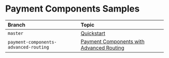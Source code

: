 # Payment Components Samples

| Branch        | Topic           | 
| :------------- |:-------------| 
| `master`      | [Quickstart](https://www.chargebee.com/checkout-portal-docs/payment-components-quickstart.html) |
| `payment-components-advanced-routing`      | [Payment Components with Advanced Routing](https://www.chargebee.com/checkout-portal-docs/payment-components-advanced-routing.html)      |   
